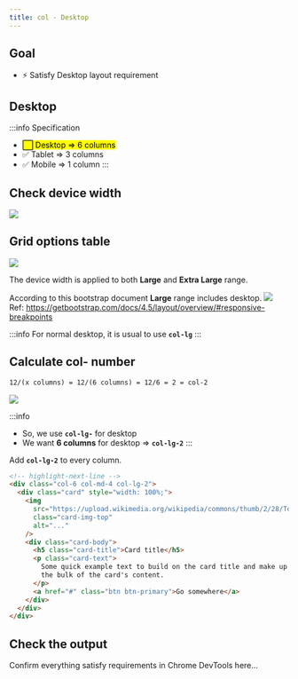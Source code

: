 ```yaml
---
title: col - Desktop
---
```


## Goal
- ⚡ Satisfy Desktop layout requirement

## Desktop

:::info Specification
- <mark>⬜ Desktop => 6 columns</mark>
- ✅ Tablet => 3 columns
- ✅ Mobile => 1 column
:::

## Check device width

![](https://coderhackers-1304676641.cos.ap-tokyo.myqcloud.com/2020-05-21-17-44-52.png)

## Grid options table
![](https://coderhackers-1304676641.cos.ap-tokyo.myqcloud.com/2020-05-21-17-57-37.png)

The device width is applied to both **Large** and **Extra Large** range.

According to this bootstrap document **Large** range includes desktop.
![](https://coderhackers-1304676641.cos.ap-tokyo.myqcloud.com/docs/img/2020-05-09-05-24-13.png)
Ref: https://getbootstrap.com/docs/4.5/layout/overview/#responsive-breakpoints


:::info
For normal desktop, it is usual to use **`col-lg`**
:::

## Calculate col- number

```txt title="Formula to determine col- number"
12/(x columns) = 12/(6 columns) = 12/6 = 2 = col-2
```

![](https://coderhackers-1304676641.cos.ap-tokyo.myqcloud.com/2020-05-21-11-01-06.png)

:::info
- So, we use **`col-lg-`** for desktop
- We want **6 columns** for desktop => **`col-lg-2`**
:::


Add **`col-lg-2`** to every column.
```html
<!-- highlight-next-line -->
<div class="col-6 col-md-4 col-lg-2">
  <div class="card" style="width: 100%;">
    <img
      src="https://upload.wikimedia.org/wikipedia/commons/thumb/2/28/Tortoiseshell_she-cat.JPG/640px-Tortoiseshell_she-cat.JPG"
      class="card-img-top"
      alt="..."
    />
    <div class="card-body">
      <h5 class="card-title">Card title</h5>
      <p class="card-text">
        Some quick example text to build on the card title and make up
        the bulk of the card's content.
      </p>
      <a href="#" class="btn btn-primary">Go somewhere</a>
    </div>
  </div>
</div>
```

## Check the output
Confirm everything satisfy requirements in Chrome DevTools here...
